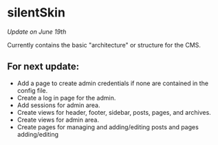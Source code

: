 silentSkin
==========

_Update on June 19th_

Currently contains the basic "architecture" or structure for the CMS.

## For next update:
* Add a page to create admin credentials if none are contained in the config file.
* Create a log in page for the admin.
* Add sessions for admin area.
* Create views for header, footer, sidebar, posts, pages, and archives.
* Create views for admin area.
* Create pages for managing and adding/editing posts and pages adding/editing
